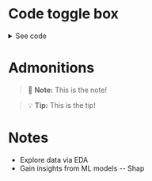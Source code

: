 # Code toggle box

<details>
<summary>See code</summary>

```Python
import streamlit as st
st.write('Hello world!')
```
</details>

# Admonitions
> :memo: **Note:** This is the note!

> :bulb: **Tip:** This is the tip!

# Notes
- Explore data via EDA
- Gain insights from ML models
-- Shap
